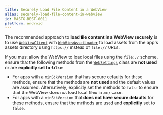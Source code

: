 ```yaml
---
title: Securely Load File Content in a WebView
alias: securely-load-file-content-in-webview
id: MASTG-BEST-0011
platform: android
---
```


The recommended approach to **load file content in a WebView securely** is to use [`WebViewClient`](https://developer.android.com/reference/android/webkit/WebViewClient) with [`WebViewAssetLoader`](https://developer.android.com/reference/androidx/webkit/WebViewAssetLoader) to load assets from the app's assets directory using `https://` instead of `file://` URLs.

If you must allow the WebView to load local files using the `file://` scheme, ensure that the following methods from the [`WebSettings`](https://developer.android.com/reference/android/webkit/WebSettings) class are **not used** or are **explicitly set to `false`**:

- For apps with a `minSdkVersion` that has secure defaults for these methods, ensure that the methods are **not used** and the default values are assumed. Alternatively, explicitly set the methods to `false` to ensure that the WebView does not load local files in any case.
- For apps with a `minSdkVersion` that **does not have secure defaults** for these methods, ensure that the methods are used and **explicitly** set to `false`.
